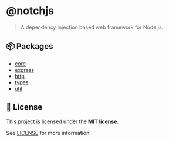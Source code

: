 # @notchjs

> A dependency injection based web framework for Node.js.

## :package: Packages

- [core](./packages/core)
- [express](./packages/express)
- [http](./packages/http)
- [types](./packages/types)
- [util](./packages/util)

## :memo: License

This project is licensed under the **MIT license**.

See [LICENSE](LICENSE) for more information.
